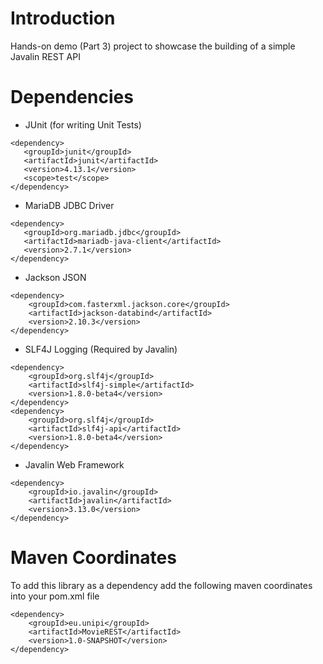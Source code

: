 # Introduction
Hands-on demo (Part 3) project to showcase the building of a simple Javalin REST API

# Dependencies

 - JUnit (for writing Unit Tests)
 ``` 
<dependency>
	<groupId>junit</groupId>
	<artifactId>junit</artifactId>
	<version>4.13.1</version>
	<scope>test</scope>
</dependency>
```
- MariaDB JDBC Driver
 ``` 
<dependency>
    <groupId>org.mariadb.jdbc</groupId>
    <artifactId>mariadb-java-client</artifactId>
    <version>2.7.1</version>
</dependency>
```
- Jackson JSON
```
<dependency>
    <groupId>com.fasterxml.jackson.core</groupId>
    <artifactId>jackson-databind</artifactId>
    <version>2.10.3</version>
</dependency>
```

- SLF4J Logging (Required by Javalin)
```
<dependency>
    <groupId>org.slf4j</groupId>
    <artifactId>slf4j-simple</artifactId>
    <version>1.8.0-beta4</version>
</dependency>
<dependency>
    <groupId>org.slf4j</groupId>
    <artifactId>slf4j-api</artifactId>
    <version>1.8.0-beta4</version>
</dependency>
```

- Javalin Web Framework 
```
<dependency>
    <groupId>io.javalin</groupId>
    <artifactId>javalin</artifactId>
    <version>3.13.0</version>
</dependency>
```

# Maven Coordinates

To add this library as a dependency add the following maven coordinates into your pom.xml file
```
<dependency>
    <groupId>eu.unipi</groupId>
    <artifactId>MovieREST</artifactId>
    <version>1.0-SNAPSHOT</version>
</dependency>
```